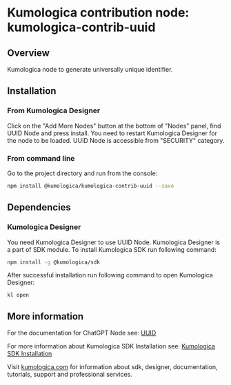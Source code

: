 # Kumologica contribution node: kumologica-contrib-uuid

## Overview
Kumologica node to generate universally unique identifier.

## Installation

### From Kumologica Designer
Click on the "Add More Nodes" button at the bottom of "Nodes" panel, find UUID Node and press install. 
You need to restart Kumologica Designer for the node to be loaded. UUID Node is accessible from "SECURITY" category.
### From command line
Go to the project directory and run from the console:
```bash
npm install @kumologica/kumologica-contrib-uuid --save
```

## Dependencies
### Kumologica Designer
You need Kumologica Designer to use UUID Node. Kumologica Designer is a part of SDK module.
To install Kumologica SDK run following command:
```bash
npm install -g @kumologica/sdk
```

After successful installation run following command to open Kumologica Designer:
```
kl open
```

## More information
For the documentation for ChatGPT Node see: [UUID](https://docs.kumologica.com/docs/references/UUID.html)

For more information about Kumologica SDK Installation see: [Kumologica SDK Installation](https://docs.kumologica.com/docs/guide/GettingStarted.html#installation)

Visit [kumologica.com](https://www.kumologica.com) for information about sdk, designer, documentation, tutorials, support and professional services.
